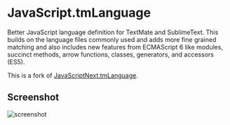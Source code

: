 # JavaScript.tmLanguage
Better JavaScript language definition for TextMate and SublimeText. This builds on the language files commonly used and adds more fine grained matching and also includes new features from ECMAScript 6 like modules, succinct methods, arrow functions, classes, generators, and accessors (ES5).

This is a fork of [JavaScriptNext.tmLanguage](https://github.com/Benvie/JavaScriptNext.tmLanguage).
## Screenshot

![screenshot](http://i.imgur.com/pP1ztxf.png)